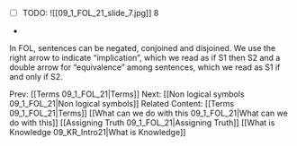 ﻿- [ ] TODO:
![[09_1_FOL_21_slide_7.jpg]]
8

*
In FOL, sentences  can be negated, conjoined and disjoined.  We use the right arrow to indicate “implication”, which we read as if S1 then S2 and a double arrow for “equivalence” among sentences, which we read as S1 if and only if S2.



Prev: [[Terms 09_1_FOL_21|Terms]]
Next: [[Non logical symbols 09_1_FOL_21|Non logical symbols]]
Related Content:
[[Terms 09_1_FOL_21|Terms]]
[[What can we do with this 09_1_FOL_21|What can we do with this]]
[[Assigning Truth 09_1_FOL_21|Assigning Truth]]
[[What is Knowledge 09_KR_Intro21|What is Knowledge]]